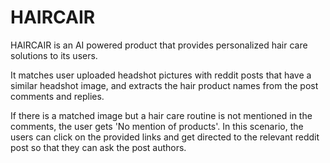 # HAIRCAIR

HAIRCAIR is an AI powered product that provides personalized hair care solutions to its users. 

It matches user uploaded headshot pictures with reddit posts that have a similar headshot image, and extracts the hair product names from the post comments and replies. 

If there is a matched image but a hair care routine is not mentioned in the comments, the user gets 'No mention of products'. In this scenario, the users can click on the provided links and get directed to the relevant reddit post so that they can ask the post authors.

